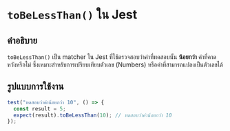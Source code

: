 # `toBeLessThan()` ใน Jest

## คำอธิบาย
`toBeLessThan()` เป็น matcher ใน Jest ที่ใช้ตรวจสอบว่าค่าที่ทดสอบนั้น **น้อยกว่า** ค่าที่คาดหวังหรือไม่ ซึ่งเหมาะสำหรับการเปรียบเทียบตัวเลข (Numbers) หรือค่าที่สามารถแปลงเป็นตัวเลขได้

## รูปแบบการใช้งาน
```javascript
test("ทดสอบว่าค่าน้อยกว่า 10", () => {
  const result = 5;
  expect(result).toBeLessThan(10); // ทดสอบว่าค่าน้อยกว่า 10
});
```